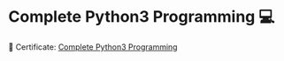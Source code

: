 # Complete Python3 Programming 💻
🚩 Certificate: [Complete Python3 Programming](https://www.borntodev.com/certificate_online/98b3ede000de166caa3db1ac6baabb82/)
